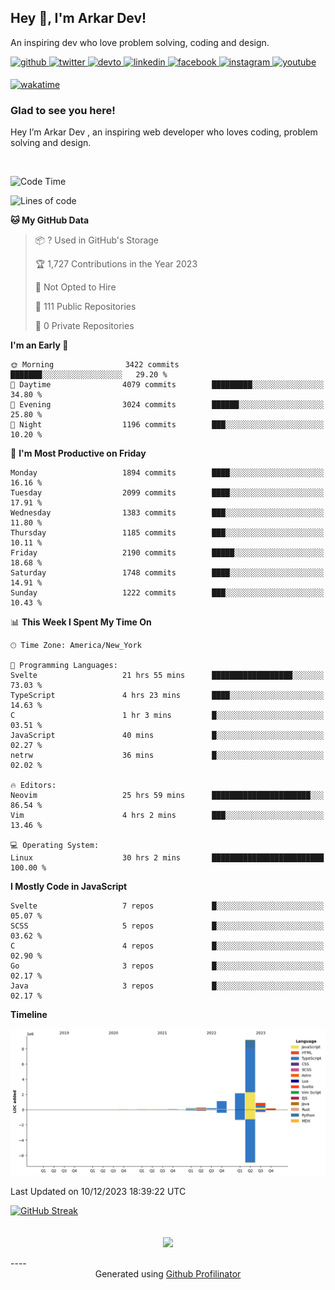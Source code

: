 ## Hey 👋, I'm Arkar Dev!  

An inspiring dev who love problem solving, coding and design.

<a href="https://github.com/Riley1101" target="_blank">
<img src=https://img.shields.io/badge/github-%2324292e.svg?&style=for-the-badge&logo=github&logoColor=white alt=github style="margin-bottom: 5px;" />
</a>
<a href="https://twitter.com/arkardev" target="_blank">
<img src=https://img.shields.io/badge/twitter-%2300acee.svg?&style=for-the-badge&logo=twitter&logoColor=white alt=twitter style="margin-bottom: 5px;" />
</a>
<a href="https://dev.to/riley1101" target="_blank">
<img src=https://img.shields.io/badge/dev.to-%2308090A.svg?&style=for-the-badge&logo=dev.to&logoColor=white alt=devto style="margin-bottom: 5px;" />
</a>
<a href="https://linkedin.com/in/arkar-kaung-myat" target="_blank">
<img src=https://img.shields.io/badge/linkedin-%231E77B5.svg?&style=for-the-badge&logo=linkedin&logoColor=white alt=linkedin style="margin-bottom: 5px;" />
</a>
<a href="https://www.facebook.com/riley.eileen.75" target="_blank">
<img src=https://img.shields.io/badge/facebook-%232E87FB.svg?&style=for-the-badge&logo=facebook&logoColor=white alt=facebook style="margin-bottom: 5px;" />
</a>
<a href="https://instagram.com/rileys1101" target="_blank">
<img src=https://img.shields.io/badge/instagram-%23000000.svg?&style=for-the-badge&logo=instagram&logoColor=white alt=instagram style="margin-bottom: 5px;" />
</a>
<a href="https://www.youtube.com/channel/UC_RfEQCC3gL2AzsFFAABikg" target="_blank">
<img src=https://img.shields.io/badge/youtube-%23EE4831.svg?&style=for-the-badge&logo=youtube&logoColor=white alt=youtube style="margin-bottom: 5px;" />
</a>  
  
[![wakatime](https://wakatime.com/badge/user/cf23b6e3-75f8-4c04-b0e3-273191c8d2ec.svg)](https://wakatime.com/@cf23b6e3-75f8-4c04-b0e3-273191c8d2ec)


### Glad to see you here!  
Hey I’m Arkar Dev , an inspiring web developer who loves coding, problem solving and design.

<br/>

<!--START_SECTION:waka-->
![Code Time](http://img.shields.io/badge/Code%20Time-790%20hrs%202%20mins-blue)

![Lines of code](https://img.shields.io/badge/From%20Hello%20World%20I%27ve%20Written-14.4%20million%20lines%20of%20code-blue)

**🐱 My GitHub Data** 

> 📦 ? Used in GitHub's Storage 
 > 
> 🏆 1,727 Contributions in the Year 2023
 > 
> 🚫 Not Opted to Hire
 > 
> 📜 111 Public Repositories 
 > 
> 🔑 0 Private Repositories 
 > 
**I'm an Early 🐤** 

```text
🌞 Morning                3422 commits        ███████░░░░░░░░░░░░░░░░░░   29.20 % 
🌆 Daytime                4079 commits        █████████░░░░░░░░░░░░░░░░   34.80 % 
🌃 Evening                3024 commits        ██████░░░░░░░░░░░░░░░░░░░   25.80 % 
🌙 Night                  1196 commits        ███░░░░░░░░░░░░░░░░░░░░░░   10.20 % 
```
📅 **I'm Most Productive on Friday** 

```text
Monday                   1894 commits        ████░░░░░░░░░░░░░░░░░░░░░   16.16 % 
Tuesday                  2099 commits        ████░░░░░░░░░░░░░░░░░░░░░   17.91 % 
Wednesday                1383 commits        ███░░░░░░░░░░░░░░░░░░░░░░   11.80 % 
Thursday                 1185 commits        ███░░░░░░░░░░░░░░░░░░░░░░   10.11 % 
Friday                   2190 commits        █████░░░░░░░░░░░░░░░░░░░░   18.68 % 
Saturday                 1748 commits        ████░░░░░░░░░░░░░░░░░░░░░   14.91 % 
Sunday                   1222 commits        ███░░░░░░░░░░░░░░░░░░░░░░   10.43 % 
```


📊 **This Week I Spent My Time On** 

```text
🕑︎ Time Zone: America/New_York

💬 Programming Languages: 
Svelte                   21 hrs 55 mins      ██████████████████░░░░░░░   73.03 % 
TypeScript               4 hrs 23 mins       ████░░░░░░░░░░░░░░░░░░░░░   14.63 % 
C                        1 hr 3 mins         █░░░░░░░░░░░░░░░░░░░░░░░░   03.51 % 
JavaScript               40 mins             █░░░░░░░░░░░░░░░░░░░░░░░░   02.27 % 
netrw                    36 mins             █░░░░░░░░░░░░░░░░░░░░░░░░   02.02 % 

🔥 Editors: 
Neovim                   25 hrs 59 mins      ██████████████████████░░░   86.54 % 
Vim                      4 hrs 2 mins        ███░░░░░░░░░░░░░░░░░░░░░░   13.46 % 

💻 Operating System: 
Linux                    30 hrs 2 mins       █████████████████████████   100.00 % 
```

**I Mostly Code in JavaScript** 

```text
Svelte                   7 repos             █░░░░░░░░░░░░░░░░░░░░░░░░   05.07 % 
SCSS                     5 repos             █░░░░░░░░░░░░░░░░░░░░░░░░   03.62 % 
C                        4 repos             █░░░░░░░░░░░░░░░░░░░░░░░░   02.90 % 
Go                       3 repos             █░░░░░░░░░░░░░░░░░░░░░░░░   02.17 % 
Java                     3 repos             █░░░░░░░░░░░░░░░░░░░░░░░░   02.17 % 
```



**Timeline**

![Lines of Code chart](https://raw.githubusercontent.com/Riley1101/Riley1101/main/assets/bar_graph.png)


 Last Updated on 10/12/2023 18:39:22 UTC
<!--END_SECTION:waka-->

[![GitHub Streak](https://streak-stats.demolab.com?user=Riley1101)](https://git.io/streak-stats)
  
<br/>  
<div align="center">
<img src="https://komarev.com/ghpvc/?username=Riley1101&&style=flat-square" align="center" />
</div>  
<br/>  
----
<div align="center">Generated using <a href="https://profilinator.rishav.dev/" target="_blank">Github Profilinator</a></div>

